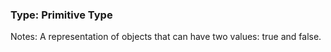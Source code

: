 
### Type: Primitive Type


Notes: A representation of objects that can have two values: true and false.


